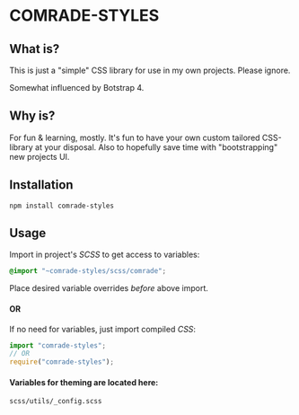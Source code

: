 # COMRADE-STYLES

## What is?

This is just a "simple" CSS library for use in my own projects. Please ignore.

Somewhat influenced by Botstrap 4.

## Why is?

For fun & learning, mostly. It's fun to have your own custom tailored CSS-library at your disposal. Also to hopefully save time with "bootstrapping" new projects UI.

## Installation

`npm install comrade-styles`

## Usage

Import in project's _SCSS_ to get access to variables:

```scss
@import "~comrade-styles/scss/comrade";
```

Place desired variable overrides _before_ above import.

#### OR

If no need for variables, just import compiled _CSS_:

```js
import "comrade-styles";
// OR
require("comrade-styles");
```

#### Variables for theming are located here:

`scss/utils/_config.scss`
